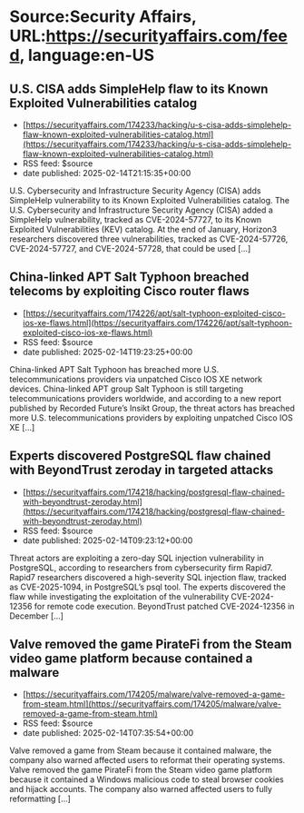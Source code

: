 # Source:Security Affairs, URL:https://securityaffairs.com/feed, language:en-US

## U.S. CISA adds SimpleHelp flaw to its Known Exploited Vulnerabilities catalog
 - [https://securityaffairs.com/174233/hacking/u-s-cisa-adds-simplehelp-flaw-known-exploited-vulnerabilities-catalog.html](https://securityaffairs.com/174233/hacking/u-s-cisa-adds-simplehelp-flaw-known-exploited-vulnerabilities-catalog.html)
 - RSS feed: $source
 - date published: 2025-02-14T21:15:35+00:00

U.S. Cybersecurity and Infrastructure Security Agency (CISA) adds SimpleHelp vulnerability to its Known Exploited Vulnerabilities catalog. The U.S. Cybersecurity and Infrastructure Security Agency (CISA) added a SimpleHelp vulnerability, tracked as CVE-2024-57727, to its Known Exploited Vulnerabilities (KEV) catalog. At the end of January, Horizon3 researchers discovered three vulnerabilities, tracked as CVE-2024-57726, CVE-2024-57727, and CVE-2024-57728, that could be used [&#8230;]

## China-linked APT Salt Typhoon breached telecoms by exploiting Cisco router flaws
 - [https://securityaffairs.com/174226/apt/salt-typhoon-exploited-cisco-ios-xe-flaws.html](https://securityaffairs.com/174226/apt/salt-typhoon-exploited-cisco-ios-xe-flaws.html)
 - RSS feed: $source
 - date published: 2025-02-14T19:23:25+00:00

China-linked APT Salt Typhoon has breached more U.S. telecommunications providers via unpatched Cisco IOS XE network devices. China-linked APT group Salt Typhoon is still targeting telecommunications providers worldwide, and according to a new report published by Recorded Future&#8217;s Insikt Group, the threat actors has breached more U.S. telecommunications providers by exploiting unpatched Cisco IOS XE [&#8230;]

## Experts discovered PostgreSQL flaw chained with BeyondTrust zeroday in targeted attacks
 - [https://securityaffairs.com/174218/hacking/postgresql-flaw-chained-with-beyondtrust-zeroday.html](https://securityaffairs.com/174218/hacking/postgresql-flaw-chained-with-beyondtrust-zeroday.html)
 - RSS feed: $source
 - date published: 2025-02-14T09:23:12+00:00

Threat actors are exploiting a zero-day SQL injection vulnerability in PostgreSQL, according to researchers from cybersecurity firm Rapid7. Rapid7 researchers discovered a high-severity SQL injection flaw, tracked as CVE-2025-1094, in PostgreSQL&#8217;s psql tool. The experts discovered the flaw while investigating the exploitation of the vulnerability CVE-2024-12356 for remote code execution. BeyondTrust patched CVE-2024-12356 in December [&#8230;]

## Valve removed the game PirateFi from the Steam video game platform because contained a malware
 - [https://securityaffairs.com/174205/malware/valve-removed-a-game-from-steam.html](https://securityaffairs.com/174205/malware/valve-removed-a-game-from-steam.html)
 - RSS feed: $source
 - date published: 2025-02-14T07:35:54+00:00

Valve removed a game from Steam because it contained malware, the company also warned affected users to reformat their operating systems. Valve removed the game PirateFi from the Steam video game platform because it contained a Windows malicious code to steal browser cookies and hijack accounts. The company also warned affected users to fully reformatting [&#8230;]

